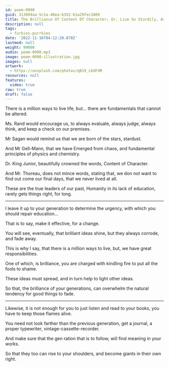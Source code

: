 ```yaml
---
id: poem-0990
guid: 313894aa-5c1a-40ea-b352-b1a29fec1089
title: The Brilliance Of Content Of Character; Or, Live So Sturdily, As To Put To Rout All That Is Not Life
description: null
tags:
  - furkies-purrkies
date: '2022-11-16T04:12:28.870Z'
lastmod: null
weight: 99000
audio: poem-0990.mp3
image: poem-0990-illustration.jpg
images: null
artwork:
  - https://unsplash.com/photos/qB19_LKdFdM
resources: null
features:
  video: true
raw: true
draft: false
---
```


There is a million ways to live life, but…
there are fundamentals that cannot be altered.

Ms. Rand would encourage us,
to always evaluate, always judge, always think, and keep a check on our premises.

Mr Sagan would remind us that we are born of the stars,
stardust.

And Mr Gell-Mann, that we have Emerged from chaos,
and fundamental principles of physics and chemistry.

Dr. King Junior, beautifully crowned the words,
Content of Character.

And Mr. Thoreau, does not mince words, stating that,
we don not want to find out come our final days, that we never lived at all.

These are the true leaders of our past,
Humanity in its lack of education, rarely gets things right, for long.

---

I leave it up to your generation to determine the urgency,
with which you should repair education…

That is to say,
make it effective, for a change.

You will see, eventually, that brilliant ideas shine,
but they always corrode, and fade away.

This is why I say, that there is a million ways to live,
but, we have great responsibilities.

One of which, is brilliance,
you are charged with kindling fire to put all the fools to shame.

These ideas must spread,
and in turn help to light other ideas.

So that, the brilliance of your generations,
can overwhelm the natural tendency for good things to fade.

---

Likewise, it is not enough for you to just listen and read to your books,
you have to keep those flames alive.

You need not look farther than the previous generation,
get a journal, a proper typewriter, vintage-cassette-recorder.

And make sure that the gen ration that is to follow,
will find meaning in your works.

So that they too can rise to your shoulders,
and become giants in their own right.
